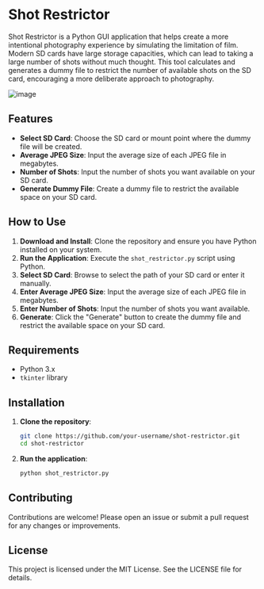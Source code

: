 # Shot Restrictor

Shot Restrictor is a Python GUI application that helps create a more intentional photography experience by simulating the limitation of film. Modern SD cards have large storage capacities, which can lead to taking a large number of shots without much thought. This tool calculates and generates a dummy file to restrict the number of available shots on the SD card, encouraging a more deliberate approach to photography.

![image](https://github.com/user-attachments/assets/5baeb48d-6a5c-438a-80ad-6c5ebbfddb7d)


## Features

- **Select SD Card**: Choose the SD card or mount point where the dummy file will be created.
- **Average JPEG Size**: Input the average size of each JPEG file in megabytes.
- **Number of Shots**: Input the number of shots you want available on your SD card.
- **Generate Dummy File**: Create a dummy file to restrict the available space on your SD card.

## How to Use

1. **Download and Install**: Clone the repository and ensure you have Python installed on your system.
2. **Run the Application**: Execute the `shot_restrictor.py` script using Python.
3. **Select SD Card**: Browse to select the path of your SD card or enter it manually.
4. **Enter Average JPEG Size**: Input the average size of each JPEG file in megabytes.
5. **Enter Number of Shots**: Input the number of shots you want available.
6. **Generate**: Click the "Generate" button to create the dummy file and restrict the available space on your SD card.

## Requirements

- Python 3.x
- `tkinter` library

## Installation

1. **Clone the repository**:
    ```sh
    git clone https://github.com/your-username/shot-restrictor.git
    cd shot-restrictor
    ```

2. **Run the application**:
    ```sh
    python shot_restrictor.py
    ```

## Contributing

Contributions are welcome! Please open an issue or submit a pull request for any changes or improvements.

## License

This project is licensed under the MIT License. See the LICENSE file for details.
